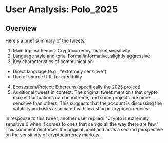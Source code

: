 # User Analysis: Polo_2025

## Overview

Here's a brief summary of the tweets:

1. Main topics/themes: Cryptocurrency, market sensitivity
2. Language style and tone: Formal/informative, slightly aggressive
3. Key characteristics of communication:
* Direct language (e.g., "extremely sensitive")
* Use of source URL for credibility
4. Ecosystem/Project: Ethereum (specifically the 2025 project)
5. Additional tweets in context:
The original tweet mentions that crypto market fluctuations can be extreme, and some projects are more sensitive than others. This suggests that the account is discussing the volatility and risks associated with investing in cryptocurrencies.

In response to this tweet, another user replied: "Crypto is extremely sensitive & when it comes to ones that can go all the way there are few." This comment reinforces the original point and adds a second perspective on the sensitivity of cryptocurrency markets.